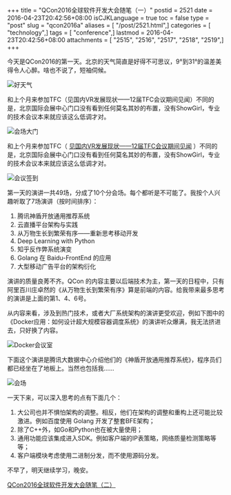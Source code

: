 +++
title = "QCon2016全球软件开发大会随笔（一）"
postid = 2521
date = 2016-04-23T20:42:56+08:00
isCJKLanguage = true
toc = false
type = "post"
slug = "qcon2016a"
aliases = [ "/post/2521.html",]
categories = [ "technology",]
tags = [ "conference",]
lastmod = 2016-04-23T20:42:56+08:00
attachments = [ "2515", "2516", "2517", "2518", "2519",]
+++


今天是QCon2016的第一天。北京的天气简直是好得不可思议，9°到31°的温差美得令人心醉。啥也不说了，短袖伺候。

![好天气][51]

和上个月来参加TFC（见国内VR发展现状——12届TFC会议期间见闻）不同的是，北京国际会展中心门口没有看到任何莫名其妙的布置，没有ShowGirl，专业的技术会议本来就应该这么低调才对。

<!--more-->
![会场大门][52]

和上个月来参加TFC（ [见国内VR发展现状——12届TFC会议期间见闻][1] ）不同的是，北京国际会展中心门口没有看到任何莫名其妙的布置，没有ShowGirl，专业的技术会议本来就应该这么低调才对。

![会议签到][53]

第一天的演讲一共49场，分成了10个分会场。每个都听是不可能了。我按个人兴趣听取了7场演讲（按时间排序）：

1. 腾讯神盾开放通用推荐系统
1. 云直播平台架构与实践
1. 从万物生长到繁荣有序——重新思考移动开发
1. Deep Learning with Python
1. 知乎反作弊系统演变
1. Golang 在 Baidu-FrontEnd 的应用
1. 大型移动广告平台的架构衍化

演讲的质量良莠不齐。QCon 的内容主要以后端技术为主，第一天的日程中，只有阿里百川庄卓然的《从万物生长到繁荣有序》算是前端的内容。给我带来最多思考的演讲是上面的第1、4、6号。

从内容来看，涉及到热门技术，或者大厂系统架构的演讲更受欢迎，例如下图中的《Docker应用：如何设计超大规模容器调度系统》的演讲听众爆满，我无法挤进去，只好换了内容。

![Docker会议室][55]

下面这个演讲是腾讯大数据中心介绍他们的《神盾开放通用推荐系统》，程序员们都已经坐在了地板上。当然也包括我……

![会场][54]

一天下来，可以深入思考的点有下面几个：

1. 大公司也并不惧怕架构的调整。相反，他们在架构的调整和重构上还可能比较激进。例如百度使用 Golang 开发了整套BFE架构；
1. 除了C++外，如Go和Python也在被大量使用；
1. 通用功能应该集成进入SDK。例如客户端的IP表策略，网络质量检测策略等等；
1. 客户端模块考虑使用二进制分发，而不使用源码分发。

不早了，明天继续学习，晚安。


[QCon2016全球软件开发大会随笔（二）][2]

[1]: https://blog.zengrong.net/post/2460.html
[2]: https://blog.zengrong.net/post/2528.html
[51]: /uploads/2016/04/qcon01.jpg
[52]: /uploads/2016/04/qcon02.jpg
[53]: /uploads/2016/04/qcon03.jpg
[54]: /uploads/2016/04/qcon04.jpg
[55]: /uploads/2016/04/qcon05.jpg
